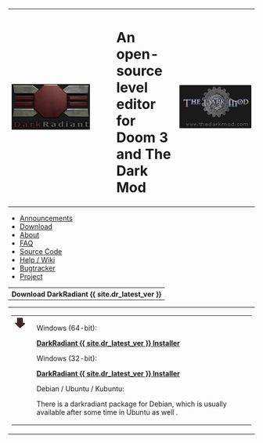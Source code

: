 <div id="header">
	<table cellspacing="0" cellpadding="0" border="0" width="100%">
		<tr>
			<td width="200"><a href="index.html"><img src="images/logo_darkgrey.gif" alt="" width="160" height="93" border="0" /></a></td>
		    <td valign="bottom"><h1>An open-source level editor for Doom 3 and The Dark Mod</h1></td>
	      <td width="150" align="right"><a href="http://www.thedarkmod.com" target="_blank"><img src="images/thedarkmod.gif" alt="" width="147" height="88" border="0" /></a></td>
		</tr>
	</table>
</div>
<div id="toc">
	<ul>
		<li><a href="index.html">Announcements</a></li>
		<li><a href="download.html">Download</a></li>
		<li><a href="about.html">About</a></li>
		<li><a href="faq.html">FAQ</a></li>
		<li><a href="source.html">Source Code</a></li>
		<li><a href="wiki.html">Help / Wiki</a></li>
		<li><a href="bugtracker.html">Bugtracker</a></li>
		<li class="github-projectlink"><a href="https://github.com/codereader/DarkRadiant">Project</a></li>
	</ul>
</div>
<div id="latest">
<table cellspacing="0" cellpadding="0" class="sidebarheader">
		<tr>
			<th>Download DarkRadiant {{ site.dr_latest_ver }}</th>
		</tr>
  </table>
	<table cellspacing="0" cellpadding="0" class="sidebarcontent">
		<tr>
			<td class="main"><table width="100%" border="0" cellspacing="0" cellpadding="0">
              <tr>
                <td width="30" valign="top"><img src="images/arrow_download.gif" alt="Download latest release" width="20" height="23" /></td>
                <td valign="top">
			    <p>Windows (64-bit):</p>
                  <p><strong><a href="https://github.com/codereader/DarkRadiant/releases/download/{{ site.dr_latest_ver }}/darkradiant-{{ site.dr_latest_ver }}-x64.exe">DarkRadiant {{ site.dr_latest_ver }} Installer</a><br /></strong>
                <p>Windows (32-bit):</p>
                  <p><strong><a href="https://github.com/codereader/DarkRadiant/releases/download/{{ site.dr_latest_ver }}/darkradiant-{{ site.dr_latest_ver }}-x86.exe">DarkRadiant {{ site.dr_latest_ver }} Installer</a><br />
                  </strong>
                  <p>Debian / Ubuntu / Kubuntu: </p>
                  <p>There is a darkradiant package for Debian, which is usually available after some time in Ubuntu as well .</p></td>
              </tr>
            </table>
		    </td>
		</tr>
	</table>
</div>
